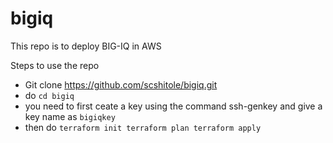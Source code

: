 # bigiq
This repo is to deploy BIG-IQ in AWS

Steps to use the repo
- Git clone https://github.com/scshitole/bigiq.git
- do ```cd bigiq```
- you need to first ceate a key using the command ssh-genkey and give a key name as ```bigiqkey```
- then do ```terraform init terraform plan terraform apply```
